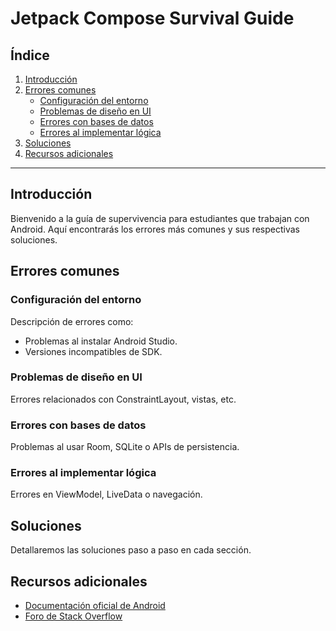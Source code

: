 # Jetpack Compose Survival Guide

## Índice

1. [Introducción](#introducción)
2. [Errores comunes](#errores-comunes)
   - [Configuración del entorno](#configuración-del-entorno)
   - [Problemas de diseño en UI](#problemas-de-diseño-en-ui)
   - [Errores con bases de datos](#errores-con-bases-de-datos)
   - [Errores al implementar lógica](#errores-al-implementar-lógica)
3. [Soluciones](#soluciones)
4. [Recursos adicionales](#recursos-adicionales)

---

## Introducción
Bienvenido a la guía de supervivencia para estudiantes que trabajan con Android. Aquí encontrarás los errores más comunes y sus respectivas soluciones.

## Errores comunes

### Configuración del entorno
Descripción de errores como: 
- Problemas al instalar Android Studio.
- Versiones incompatibles de SDK.

### Problemas de diseño en UI
Errores relacionados con ConstraintLayout, vistas, etc.

### Errores con bases de datos
Problemas al usar Room, SQLite o APIs de persistencia.

### Errores al implementar lógica
Errores en ViewModel, LiveData o navegación.

## Soluciones
Detallaremos las soluciones paso a paso en cada sección.

## Recursos adicionales
- [Documentación oficial de Android](https://developer.android.com/docs)
- [Foro de Stack Overflow](https://stackoverflow.com/)
